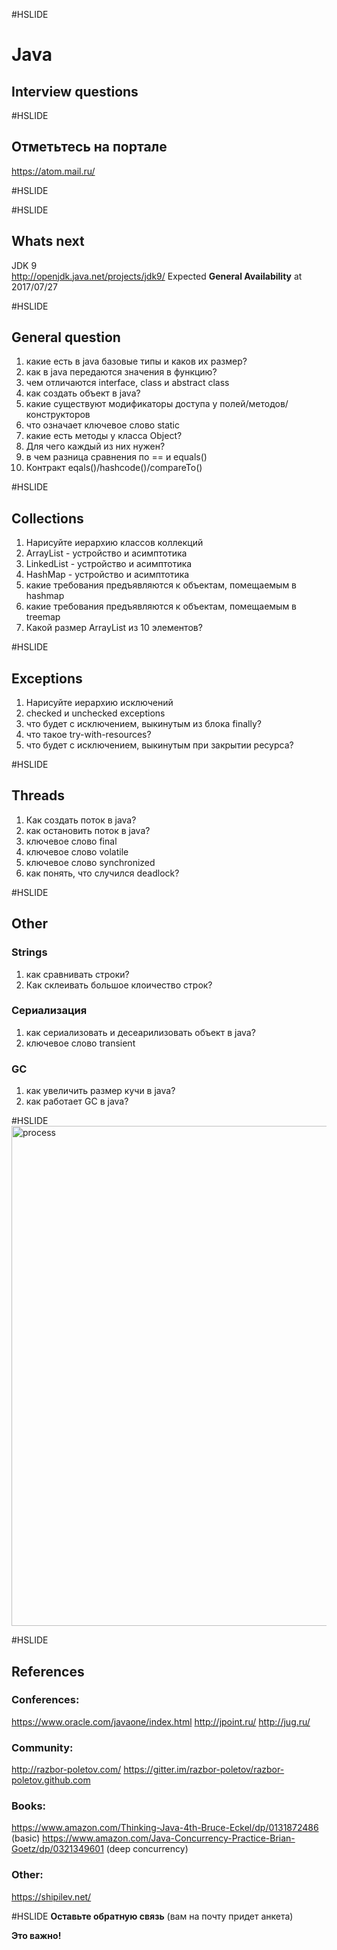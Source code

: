 #HSLIDE
# Java
## Interview questions

#HSLIDE
## Отметьтесь на портале
https://atom.mail.ru/

#HSLIDE

#HSLIDE
## Whats next
JDK 9  
http://openjdk.java.net/projects/jdk9/
Expected **General Availability** at 2017/07/27

#HSLIDE
## General question
1. какие есть в java базовые типы и каков их размер?
1. как в java передаются значения в функцию?
1. чем отличаются interface, class и abstract class
1. как создать объект в java?
1. какие существуют модификаторы доступа у полей/методов/конструкторов
1. что означает ключевое слово static
1. какие есть методы у класса Object?
1. Для чего каждый из них нужен?
1. в чем разница сравнения по == и equals()
1. Контракт eqals()/hashcode()/compareTo()

#HSLIDE
## Collections
1. Нарисуйте иерархию классов коллекций
1. ArrayList - устройство и асимптотика
1. LinkedList - устройство и асимптотика
1. HashMap - устройство и асимптотика
1. какие требования предъявляются к объектам, помещаемым в hashmap
1. какие требования предъявляются к объектам, помещаемым в treemap
1. Какой размер ArrayList из 10 элементов?

#HSLIDE
## Exceptions
1. Нарисуйте иерархию исключений
1. checked и unchecked exceptions
1. что будет с исключением, выкинутым из блока finally?
1. что такое try-with-resources?
1. что будет с исключением, выкинутым при закрытии ресурса?

#HSLIDE
## Threads
1. Как создать поток в java?
1. как остановить поток в java?
1. ключевое слово final
1. ключевое слово volatile
1. ключевое слово synchronized
1. как понять, что случился deadlock?

#HSLIDE
## Other
### Strings
1. как сравнивать строки?
1. Как склеивать большое клоичество строк?
### Сериализация
1. как сериализовать и десеарилизовать объект в java?
1. ключевое слово transient
### GC
1. как увеличить размер кучи в java?
1. как работает GC в java?

#HSLIDE
<img src="interview/presentation/assets/img/finish.png" alt="process" style="width: 800px;"/>

#HSLIDE
## References
### Conferences:
https://www.oracle.com/javaone/index.html
http://jpoint.ru/
http://jug.ru/
### Community:
http://razbor-poletov.com/ 
https://gitter.im/razbor-poletov/razbor-poletov.github.com
### Books:
https://www.amazon.com/Thinking-Java-4th-Bruce-Eckel/dp/0131872486 (basic)
https://www.amazon.com/Java-Concurrency-Practice-Brian-Goetz/dp/0321349601 (deep concurrency)
### Other:
https://shipilev.net/


#HSLIDE
**Оставьте обратную связь**
(вам на почту придет анкета)  

**Это важно!**
